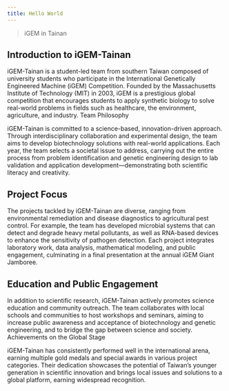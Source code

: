 ```yaml
---
title: Hello World
---
```


> iGEM in Tainan

## Introduction to iGEM-Tainan

iGEM-Tainan is a student-led team from southern Taiwan composed of university students who participate in the International Genetically Engineered Machine (iGEM) Competition. Founded by the Massachusetts Institute of Technology (MIT) in 2003, iGEM is a prestigious global competition that encourages students to apply synthetic biology to solve real-world problems in fields such as healthcare, the environment, agriculture, and industry.
Team Philosophy

iGEM-Tainan is committed to a science-based, innovation-driven approach. Through interdisciplinary collaboration and experimental design, the team aims to develop biotechnology solutions with real-world applications. Each year, the team selects a societal issue to address, carrying out the entire process from problem identification and genetic engineering design to lab validation and application development—demonstrating both scientific literacy and creativity.

## Project Focus

The projects tackled by iGEM-Tainan are diverse, ranging from environmental remediation and disease diagnostics to agricultural pest control. For example, the team has developed microbial systems that can detect and degrade heavy metal pollutants, as well as RNA-based devices to enhance the sensitivity of pathogen detection. Each project integrates laboratory work, data analysis, mathematical modeling, and public engagement, culminating in a final presentation at the annual iGEM Giant Jamboree.

## Education and Public Engagement

In addition to scientific research, iGEM-Tainan actively promotes science education and community outreach. The team collaborates with local schools and communities to host workshops and seminars, aiming to increase public awareness and acceptance of biotechnology and genetic engineering, and to bridge the gap between science and society.
Achievements on the Global Stage

iGEM-Tainan has consistently performed well in the international arena, earning multiple gold medals and special awards in various project categories. Their dedication showcases the potential of Taiwan’s younger generation in scientific innovation and brings local issues and solutions to a global platform, earning widespread recognition.

<!-- PlaceHolder -->